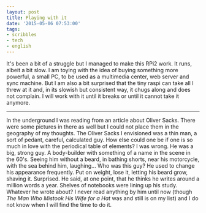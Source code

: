 ```yaml
---
layout: post
title: Playing with it
date: '2015-05-06 07:53:00'
tags:
- scribbles
- tech 
- english
---
```


It's been a bit of a struggle but I managed to make this RPi2 work. It runs, albeit a bit slow. I am toying with the idea of buying something more powerful, a small PC, to be used as a multimedia center, web server and sync machine. But I am also a bit surprised that the tiny raspi can take all I threw at it and, in its slowish but consistent way, it chugs along and does not complain. I will work with it until it breaks or until it cannot take it anymore. 

---

In the underground I was reading from an article about Oliver Sacks. There were some pictures in there as well but I could not place them in the geography of my thoughts. The Oliver Sacks I envisioned was a thin man, a sort of pedant, careful, calculated guy. How else could one be if one is so much in love with the periodical table of elements? I was wrong. He was a big, strong guy. A body-builder with something of a name in the scene in the 60's. Seeing him without a beard, in bathing shorts, near his motorcycle, with the sea behind him, laughing... Who was this guy? He used to change his appearance frequently. Put on weight, lose it, letting his beard grow, shaving it. Surprised. 
He said, at one point, that he thinks he writes around a million words a year. Shelves of notebooks were lining up his study. Whatever he wrote about? I never read anything by him until now (though *The Man Who Mistook His Wife for a Hat* was and still is on my list) and I do not know when I will find the time to do it. 
